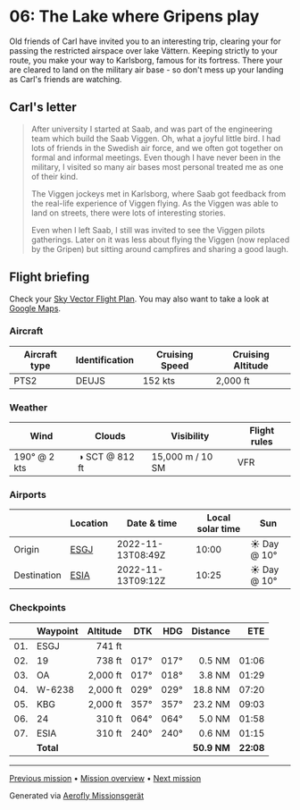 # 06: The Lake where Gripens play

Old friends of Carl have invited you to an interesting trip, clearing your for passing the restricted airspace over lake Vättern. Keeping strictly to your route, you make your way to Karlsborg, famous for its fortress. There your are cleared to land on the military air base - so don't mess up your landing as Carl's friends are watching.

## Carl's letter

> After university I started at Saab, and was part of the engineering team which build the Saab Viggen. Oh, what a joyful little bird. I had lots of friends in the Swedish air force, and we often got together on formal and informal meetings. Even though I have never been in the military, I visited so many air bases most personal treated me as one of their kind.
>
> The Viggen jockeys met in Karlsborg, where Saab got feedback from the real-life experience of Viggen flying. As the Viggen was able to land on streets, there were lots of interesting stories.
>
> Even when I left Saab, I still was invited to see the Viggen pilots gatherings. Later on it was less about flying the Viggen (now replaced by the Gripen) but sitting around campfires and sharing a good laugh.

## Flight briefing

Check your [Sky Vector Flight Plan](https://skyvector.com/?ll=57.751506218186606,14.069129324503768&chart=301&zoom=3&fpl=N0152A050%20ESGJ%205750N01407E%205806N01424E%205829N01423E%20ESIA). You may also want to take a look at [Google Maps](https://www.google.com/maps/@?api=1&map_action=map&center=57.751506218186606,14.069129324503768&zoom=12&basemap=terrain).

### Aircraft

| Aircraft type | Identification | Cruising Speed | Cruising Altitude |
| ------------- | -------------- | -------------- | ----------------- |
| PTS2          | DEUJS          | 152 kts        | 2,000 ft          |

### Weather

| Wind         | Clouds         | Visibility       | Flight rules |
| ------------ | -------------- | ---------------- | ------------ |
| 190° @ 2 kts | ◑ SCT @ 812 ft | 15,000 m / 10 SM | VFR          |

### Airports

|             | Location                                   | Date & time       | Local solar time | Sun         |
| ----------- | ------------------------------------------ | ----------------- | ---------------- | ----------- |
| Origin      | [ESGJ](https://www.pilotnav.com/airport/ESGJ) | 2022-11-13T08:49Z | 10:00            | ☀ Day @ 10° |
| Destination | [ESIA](https://www.pilotnav.com/airport/ESIA) | 2022-11-13T09:12Z | 10:25            | ☀ Day @ 10° |

### Checkpoints

|     | Waypoint  | Altitude |  DTK |  HDG |    Distance |       ETE |
| :-: | --------- | -------: | ---: | ---: | ----------: | --------: |
| 01. | ESGJ      |   741 ft |      |      |             |           |
| 02. | 19        |   738 ft | 017° | 017° |      0.5 NM |     01:06 |
| 03. | OA        | 2,000 ft | 017° | 018° |      3.8 NM |     01:29 |
| 04. | W-6238    | 2,000 ft | 029° | 029° |     18.8 NM |     07:20 |
| 05. | KBG       | 2,000 ft | 357° | 357° |     23.2 NM |     09:03 |
| 06. | 24        |   310 ft | 064° | 064° |      5.0 NM |     01:58 |
| 07. | ESIA      |   310 ft | 240° | 240° |      0.6 NM |     01:15 |
|     | **Total** |          |      |      | **50.9 NM** | **22:08** |

---

[Previous mission](./05_the_swedish_hinterlands.md) • [Mission overview](./README.md) • [Next mission](./07_carls_toyland.md)

Generated via [Aerofly Missionsgerät](https://github.com/fboes/aerofly-missions)
